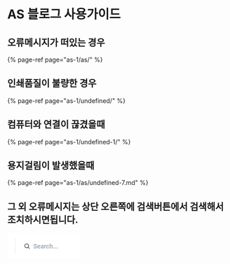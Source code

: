 # AS 블로그 사용가이드

## 오류메시지가 떠있는 경우

{% page-ref page="as-1/as/" %}

## 인쇄품질이 불량한 경우

{% page-ref page="as-1/undefined/" %}

## 컴퓨터와 연결이 끊겼을때

{% page-ref page="as-1/undefined-1/" %}

## 용지걸림이 발생했을때

{% page-ref page="as-1/as/undefined-7.md" %}

## 그 외 오류메시지는 상단 오른쪽에 검색버튼에서 검색해서 조치하시면됩니다.

![&#xCD5C;&#xC0C1;&#xB2E8; &#xC624;&#xB978;&#xCABD; &#xAC80;&#xC0C9;&#xBC84;&#xD2BC; \( &#xC774;&#xBBF8;&#xC9C0; \)](.gitbook/assets/.png%20%2814%29.png)



